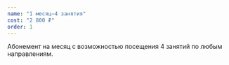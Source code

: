 ```yaml
---
name: "1 месяц—4 занятия"
cost: "2 800 ₽"
order: 1
---
```


Абонемент на месяц с возможностью посещения 4 занятий по любым направлениям. 